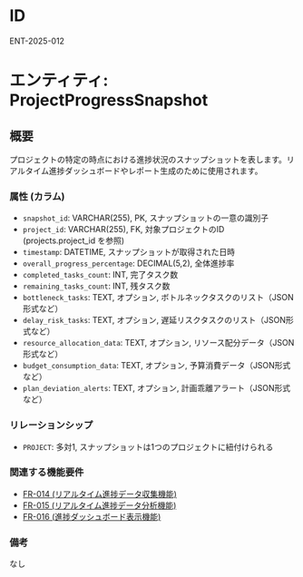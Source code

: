 # ID

ENT-2025-012

# エンティティ: ProjectProgressSnapshot

## 概要

プロジェクトの特定の時点における進捗状況のスナップショットを表します。リアルタイム進捗ダッシュボードやレポート生成のために使用されます。

### 属性 (カラム)

- `snapshot_id`: VARCHAR(255), PK, スナップショットの一意の識別子
- `project_id`: VARCHAR(255), FK, 対象プロジェクトのID
  (projects.project_id を参照)
- `timestamp`: DATETIME, スナップショットが取得された日時
- `overall_progress_percentage`: DECIMAL(5,2), 全体進捗率
- `completed_tasks_count`: INT, 完了タスク数
- `remaining_tasks_count`: INT, 残タスク数
- `bottleneck_tasks`:
  TEXT, オプション, ボトルネックタスクのリスト（JSON形式など）
- `delay_risk_tasks`: TEXT, オプション, 遅延リスクタスクのリスト（JSON形式など）
- `resource_allocation_data`:
  TEXT, オプション, リソース配分データ（JSON形式など）
- `budget_consumption_data`: TEXT, オプション, 予算消費データ（JSON形式など）
- `plan_deviation_alerts`: TEXT, オプション, 計画乖離アラート（JSON形式など）

### リレーションシップ

- `PROJECT`: 多対1, スナップショットは1つのプロジェクトに紐付けられる

### 関連する機能要件

- [FR-014 (リアルタイム進捗データ収集機能)](../../requirements/functional-requirements/fr-014-realtime-progress-data-collection-function.md)
- [FR-015 (リアルタイム進捗データ分析機能)](../../requirements/functional-requirements/fr-015-realtime-progress-data-analysis-function.md)
- [FR-016 (進捗ダッシュボード表示機能)](../../requirements/functional-requirements/fr-016-progress-dashboard-display-function.md)

### 備考

なし
